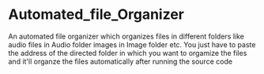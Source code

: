 # Automated_file_Organizer
An automated file organizer which organizes files in different folders like audio files in Audio folder images in Image folder etc. You just have to paste the address of the directed folder in which you want to orgamize the files and it'll organze the files automatically after running the source code
